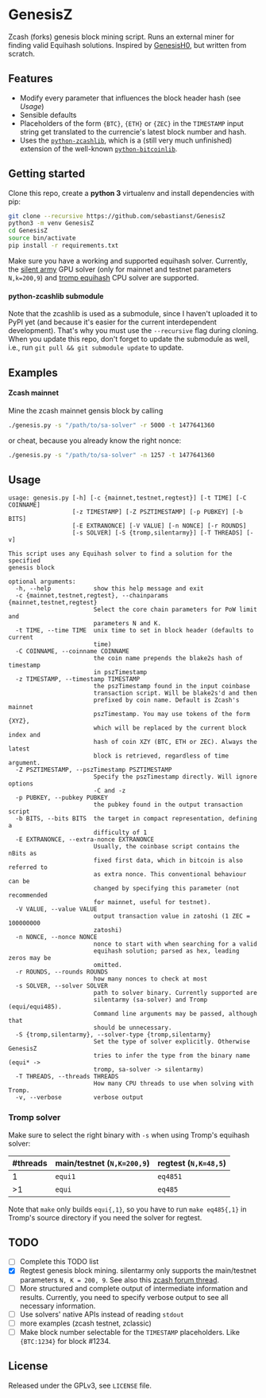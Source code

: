 # GenesisZ
Zcash (forks) genesis block mining script. Runs an external miner for finding valid Equihash solutions.
Inspired by [GenesisH0](https://github.com/lhartikk/GenesisH0), but written from scratch.

## Features
- Modify every parameter that influences the block header hash (see _Usage_)
- Sensible defaults
- Placeholders of the form `{BTC}`, `{ETH}` or `{ZEC}` in the `TIMESTAMP` input string get translated to the currencie's latest block number and hash.
- Uses the [`python-zcashlib`](https://github.com/sebastianst/python-zcashlib), which is a (still very much unfinished) extension of the well-known [`python-bitcoinlib`](https://github.com/petertodd/python-bitcoinlib).

## Getting started
Clone this repo, create a **python 3** virtualenv and install dependencies with pip:
```bash
git clone --recursive https://github.com/sebastianst/GenesisZ
python3 -m venv GenesisZ
cd GenesisZ
source bin/activate
pip install -r requirements.txt
```

Make sure you have a working and supported equihash solver. Currently, the
[silent army](https://github.com/mbevand/silentarmy) GPU solver (only for
mainnet and testnet parameters `N,k=200,9`) and [tromp equihash](https://github.com/tromp/equihash) CPU solver are supported.

#### python-zcashlib submodule
Note that the zcashlib is used as a submodule, since I haven't uploaded it to PyPI yet (and because it's easier for the current interdependent development). That's why you must use the `--recursive` flag during cloning. When you update this repo, don't forget to update the submodule as well, i.e., run `git pull && git submodule update` to update.

## Examples
#### Zcash mainnet
Mine the zcash mainnet gensis block by calling
```bash
./genesis.py -s "/path/to/sa-solver" -r 5000 -t 1477641360
```
or cheat, because you already know the right nonce:
```bash
./genesis.py -s "/path/to/sa-solver" -n 1257 -t 1477641360
```

## Usage
```
usage: genesis.py [-h] [-c {mainnet,testnet,regtest}] [-t TIME] [-C COINNAME]
                  [-z TIMESTAMP] [-Z PSZTIMESTAMP] [-p PUBKEY] [-b BITS]
                  [-E EXTRANONCE] [-V VALUE] [-n NONCE] [-r ROUNDS]
                  [-s SOLVER] [-S {tromp,silentarmy}] [-T THREADS] [-v]

This script uses any Equihash solver to find a solution for the specified
genesis block

optional arguments:
  -h, --help            show this help message and exit
  -c {mainnet,testnet,regtest}, --chainparams {mainnet,testnet,regtest}
                        Select the core chain parameters for PoW limit and
                        parameters N and K.
  -t TIME, --time TIME  unix time to set in block header (defaults to current
                        time)
  -C COINNAME, --coinname COINNAME
                        the coin name prepends the blake2s hash of timestamp
                        in pszTimestamp
  -z TIMESTAMP, --timestamp TIMESTAMP
                        the pszTimestamp found in the input coinbase
                        transaction script. Will be blake2s'd and then
                        prefixed by coin name. Default is Zcash's mainnet
                        pszTimestamp. You may use tokens of the form {XYZ},
                        which will be replaced by the current block index and
                        hash of coin XZY (BTC, ETH or ZEC). Always the latest
                        block is retrieved, regardless of time argument.
  -Z PSZTIMESTAMP, --pszTimestamp PSZTIMESTAMP
                        Specify the pszTimestamp directly. Will ignore options
                        -C and -z
  -p PUBKEY, --pubkey PUBKEY
                        the pubkey found in the output transaction script
  -b BITS, --bits BITS  the target in compact representation, defining a
                        difficulty of 1
  -E EXTRANONCE, --extra-nonce EXTRANONCE
                        Usually, the coinbase script contains the nBits as
                        fixed first data, which in bitcoin is also referred to
                        as extra nonce. This conventional behaviour can be
                        changed by specifying this parameter (not recommended
                        for mainnet, useful for testnet).
  -V VALUE, --value VALUE
                        output transaction value in zatoshi (1 ZEC = 100000000
                        zatoshi)
  -n NONCE, --nonce NONCE
                        nonce to start with when searching for a valid
                        equihash solution; parsed as hex, leading zeros may be
                        omitted.
  -r ROUNDS, --rounds ROUNDS
                        how many nonces to check at most
  -s SOLVER, --solver SOLVER
                        path to solver binary. Currently supported are
                        silentarmy (sa-solver) and Tromp (equi/equi485).
                        Command line arguments may be passed, although that
                        should be unnecessary.
  -S {tromp,silentarmy}, --solver-type {tromp,silentarmy}
                        Set the type of solver explicitly. Otherwise GenesisZ
                        tries to infer the type from the binary name (equi* ->
                        tromp, sa-solver -> silentarmy)
  -T THREADS, --threads THREADS
                        How many CPU threads to use when solving with Tromp.
  -v, --verbose         verbose output
```

### Tromp solver
Make sure to select the right binary with `-s` when using Tromp's equihash solver:

\#threads | main/testnet (`N,K=200,9`) | regtest (`N,K=48,5`)
----------|----------------------------|--------------------
1         | `equi1`                    | `eq4851`
\>1       | `equi`                     | `eq485`

Note that `make` only builds `equi{,1}`, so you have to run `make eq485{,1}` in Tromp's source directory if you need the solver for regtest.

## TODO

- [ ] Complete this TODO list
- [X] Regtest genesis block mining. silentarmy only supports the main/testnet parameters `N, K = 200, 9`. See also this [zcash forum thread](https://forum.z.cash/t/equihash-solver-for-n-k-48-5-other-than-default-200-9).
- [ ] More structured and complete output of intermediate information and
  results. Currently, you need to specify verbose output to see all necessary information.
- [ ] Use solvers' native APIs instead of reading `stdout`
- [ ] more examples (zcash testnet, zclassic)
- [ ] Make block number selectable for the `TIMESTAMP` placeholders. Like `{BTC:1234}` for block #1234.

## License
Released under the GPLv3, see `LICENSE` file.
